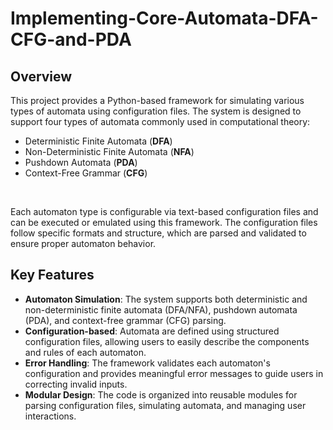 # Implementing-Core-Automata-DFA-CFG-and-PDA
## Overview

This project provides a Python-based framework for simulating various types of automata using configuration files. The system is designed to support four types of automata commonly used in computational theory:

- Deterministic Finite Automata (**DFA**)
- Non-Deterministic Finite Automata (**NFA**)
- Pushdown Automata (**PDA**)
- Context-Free Grammar (**CFG**)

<br>

Each automaton type is configurable via text-based configuration files and can be executed or emulated using this framework. The configuration files follow specific formats and structure, which are parsed and validated to ensure proper automaton behavior.

## Key Features

- **Automaton Simulation**: The system supports both deterministic and non-deterministic finite automata (DFA/NFA), pushdown automata (PDA), and context-free grammar (CFG) parsing.
- **Configuration-based**: Automata are defined using structured configuration files, allowing users to easily describe the components and rules of each automaton.
- **Error Handling**: The framework validates each automaton's configuration and provides meaningful error messages to guide users in correcting invalid inputs.
- **Modular Design**: The code is organized into reusable modules for parsing configuration files, simulating automata, and managing user interactions.
